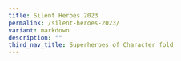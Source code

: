 ```yaml
---
title: Silent Heroes 2023
permalink: /silent-heroes-2023/
variant: markdown
description: ""
third_nav_title: Superheroes of Character fold
---
```

